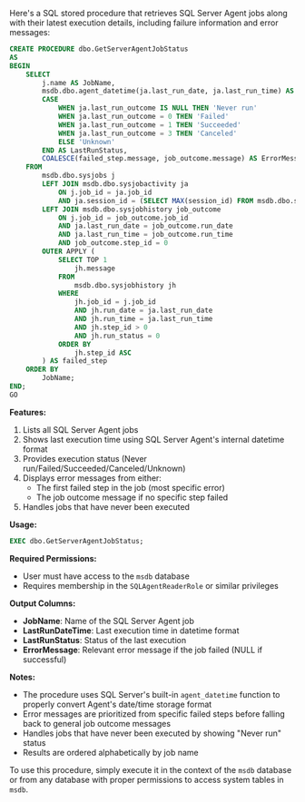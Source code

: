 Here's a SQL stored procedure that retrieves SQL Server Agent jobs along with their latest execution details, including failure information and error messages:

```sql
CREATE PROCEDURE dbo.GetServerAgentJobStatus
AS
BEGIN
    SELECT
        j.name AS JobName,
        msdb.dbo.agent_datetime(ja.last_run_date, ja.last_run_time) AS LastRunDateTime,
        CASE
            WHEN ja.last_run_outcome IS NULL THEN 'Never run'
            WHEN ja.last_run_outcome = 0 THEN 'Failed'
            WHEN ja.last_run_outcome = 1 THEN 'Succeeded'
            WHEN ja.last_run_outcome = 3 THEN 'Canceled'
            ELSE 'Unknown'
        END AS LastRunStatus,
        COALESCE(failed_step.message, job_outcome.message) AS ErrorMessage
    FROM
        msdb.dbo.sysjobs j
        LEFT JOIN msdb.dbo.sysjobactivity ja 
            ON j.job_id = ja.job_id
            AND ja.session_id = (SELECT MAX(session_id) FROM msdb.dbo.syssessions)
        LEFT JOIN msdb.dbo.sysjobhistory job_outcome
            ON j.job_id = job_outcome.job_id
            AND ja.last_run_date = job_outcome.run_date
            AND ja.last_run_time = job_outcome.run_time
            AND job_outcome.step_id = 0
        OUTER APPLY (
            SELECT TOP 1
                jh.message
            FROM
                msdb.dbo.sysjobhistory jh
            WHERE
                jh.job_id = j.job_id
                AND jh.run_date = ja.last_run_date
                AND jh.run_time = ja.last_run_time
                AND jh.step_id > 0
                AND jh.run_status = 0
            ORDER BY
                jh.step_id ASC
        ) AS failed_step
    ORDER BY
        JobName;
END;
GO
```

**Features:**
1. Lists all SQL Server Agent jobs
2. Shows last execution time using SQL Server Agent's internal datetime format
3. Provides execution status (Never run/Failed/Succeeded/Canceled/Unknown)
4. Displays error messages from either:
   - The first failed step in the job (most specific error)
   - The job outcome message if no specific step failed
5. Handles jobs that have never been executed

**Usage:**
```sql
EXEC dbo.GetServerAgentJobStatus;
```

**Required Permissions:**
- User must have access to the `msdb` database
- Requires membership in the `SQLAgentReaderRole` or similar privileges

**Output Columns:**
- **JobName**: Name of the SQL Server Agent job
- **LastRunDateTime**: Last execution time in datetime format
- **LastRunStatus**: Status of the last execution
- **ErrorMessage**: Relevant error message if the job failed (NULL if successful)

**Notes:**
- The procedure uses SQL Server's built-in `agent_datetime` function to properly convert Agent's date/time storage format
- Error messages are prioritized from specific failed steps before falling back to general job outcome messages
- Handles jobs that have never been executed by showing "Never run" status
- Results are ordered alphabetically by job name

To use this procedure, simply execute it in the context of the `msdb` database or from any database with proper permissions to access system tables in `msdb`.
